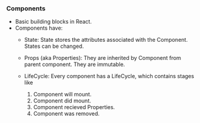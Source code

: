 ### Components

* Basic building blocks in React.
* Components have:
  * State: State stores the attributes associated with the Component. States can be changed.

  * Props (aka Properties): They are inherited by Component from parent component. They are immutable.

  * LifeCycle: Every component has a LifeCycle, which contains stages like
    1. Component will mount.
    2. Component did mount.
    3. Component recieved Properties.
    4. Component was removed.
